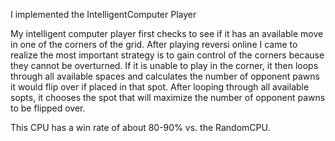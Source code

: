 
I implemented the IntelligentComputer Player

My intelligent computer player first checks to see if it has an available move in one of the corners of the grid. After playing reversi online I came to realize the most important strategy is to gain control of the corners because they cannot be overturned. If it is unable to play in the corner, it then loops through all available spaces and calculates the number of opponent pawns it would flip over if placed in that spot. After looping through all available sopts, it chooses the spot that will maximize the number of opponent pawns to be flipped over. 

This CPU has a win rate of about 80-90% vs. the RandomCPU.